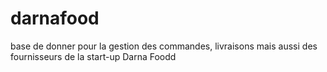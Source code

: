 # darnafood
base de donner pour la gestion des commandes, livraisons mais aussi des fournisseurs de la start-up Darna Foodd
